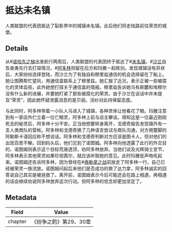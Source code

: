 # 抵达未名镇
人类联盟的代表团抵达了裂影界中的城镇未名镇。此后他们将走陆路前往荣灵的城堡。

## Details
从#[诺哈东之梯](locations/nohadons-stairways)出发航行两周后，人类联盟的代表团终于抵达了#[未名镇](locations/nameless)。#[沙兰](characters/shallan)自告奋勇先行去打探情况，#[阿多林](characters/adolin)则留在后方和玛雅一起练剑。发现城镇没有异状后，大家纷纷选择登陆，而沙兰为了有独自和穆里兹通信的机会选择留在了船上。她让图腾帮忙望风，用通信盒联系上了穆里兹。她汇报了近况，表示正被一些被腐化的灵体监视，此外她想打探关于通信盒的情报。穆里兹告诉她乌有斯麓和埃穆尔没有什么新的进展，并要她盯紧了那些被腐化的荣灵。由于沙兰在谈话中并未提及“荣灵”，因此她怀疑泄露消息的是贝丽。浣纱对此持保留态度。

与此同时，阿多林带着一小队人马进入了城镇，各种灵体让他看花了眼。玛雅注意到有一家店外伫立着一位亡眼灵，阿多林上前与店主攀谈。得知这是一位最近刚刚死去的秘灵后，阿多林十分不安。正当他想要转身离开，戈德奇报告发现镇外有一支人类商队的营帐。阿多林和戈德奇换了几种语言尝试与商队沟通，对方用蹩脚的阿勒斯卡语回应称不想谈话。阿多林和戈德奇判断对方应该是图卡人，但对他们的出现百思不解。回到码头后，他们见到了诺图姆。阿多林向他透露了此行的外交目的，诺图姆则表示这个目标荒唐透顶，劝阿多林放弃。当他们谈及光辉骑士变节，阿多林表示其他荣灵如果珍视茜尔，就应该听取她的意见。此时玛雅低声咆吼起来。诺图姆还告诉阿多林，因为曾经在#[泰勒拿之战](events/the-battle-of-thaylen-field)前放走了阿多林一行，自己已经被荣灵一族流放。诺图姆问起后来他们是否成功的救了达力拿，阿多林诚实的回答说自己其实是被拯救了。离开前，诺图姆表示今后可能还会在路上相遇，再相遇的话会继续劝说阿多林放弃这次行动。但阿多林的信念却更加坚定了。

## Metadata
| Field | Value |
| ----- | ----- |
| chapter | 《纷争之韵》第29、30章 |
